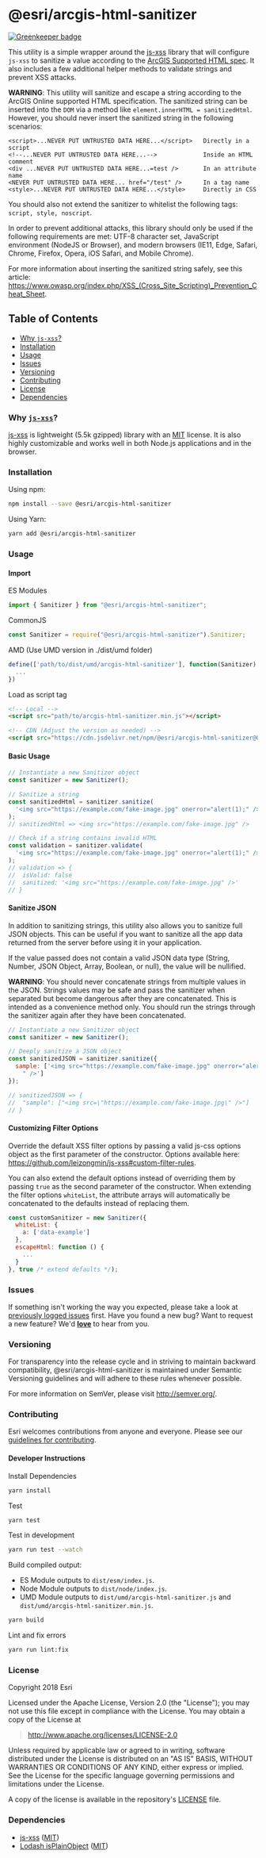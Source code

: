 # @esri/arcgis-html-sanitizer

[![Greenkeeper badge](https://badges.greenkeeper.io/Esri/arcgis-html-sanitizer.svg)](https://greenkeeper.io/)

This utility is a simple wrapper around the [js-xss](https://github.com/leizongmin/js-xss) library that will configure `js-xss` to sanitize a value according to the [ArcGIS Supported HTML spec](https://doc.arcgis.com/en/arcgis-online/reference/supported-html.htm). It also
includes a few additional helper methods to validate strings and
prevent XSS attacks.

**WARNING**: This utility will sanitize and escape a string according to the
ArcGIS Online supported HTML specification. The sanitized string can be inserted
into the `DOM` via a method like `element.innerHTML = sanitizedHtml`. However,
you should never insert the sanitized string in the following scenarios:

```
<script>...NEVER PUT UNTRUSTED DATA HERE...</script>   Directly in a script
<!--...NEVER PUT UNTRUSTED DATA HERE...-->             Inside an HTML comment
<div ...NEVER PUT UNTRUSTED DATA HERE...=test />       In an attribute name
<NEVER PUT UNTRUSTED DATA HERE... href="/test" />      In a tag name
<style>...NEVER PUT UNTRUSTED DATA HERE...</style>     Directly in CSS
```

You should also not extend the sanitizer to whitelist the following
tags: `script, style, noscript`.

In order to prevent additional attacks, this library should only be used if the following requirements are met: UTF-8 character set, JavaScript environment
(NodeJS or Browser), and modern browsers (IE11, Edge, Safari, Chrome, Firefox,
Opera, iOS Safari, and Mobile Chrome).

For more information about inserting the sanitized string safely, see this
article: https://www.owasp.org/index.php/XSS_(Cross_Site_Scripting)_Prevention_Cheat_Sheet.

## Table of Contents

- [Why `js-xss`?](#why-js-xss)
- [Installation](#installation)
- [Usage](#usage)
- [Issues](#issues)
- [Versioning](#versioning)
- [Contributing](#contributing)
- [License](#license)
- [Dependencies](#dependencies)

### Why [`js-xss`](https://github.com/leizongmin/js-xss)?

[js-xss](https://github.com/leizongmin/js-xss) is lightweight (5.5k gzipped)
library with an [MIT](https://github.com/leizongmin/js-xss#license) license. It is also highly customizable
and works well in both Node.js applications and in the browser.

### Installation

Using npm:

```sh
npm install --save @esri/arcgis-html-sanitizer
```

Using Yarn:

```sh
yarn add @esri/arcgis-html-sanitizer
```

### Usage

#### Import

ES Modules

```js
import { Sanitizer } from "@esri/arcgis-html-sanitizer";
```

CommonJS

```js
const Sanitizer = require("@esri/arcgis-html-sanitizer").Sanitizer;
```

AMD (Use UMD version in ./dist/umd folder)

```js
define(['path/to/dist/umd/arcgis-html-sanitizer'], function(Sanitizer) {
  ...
})
```

Load as script tag

```html
<!-- Local -->
<script src="path/to/arcgis-html-sanitizer.min.js"></script>

<!-- CDN (Adjust the version as needed) -->
<script src="https://cdn.jsdelivr.net/npm/@esri/arcgis-html-sanitizer@0.7.0/dist/umd/arcgis-html-sanitizer.min.js"></script>
```

#### Basic Usage

```js
// Instantiate a new Sanitizer object
const sanitizer = new Sanitizer();

// Sanitize a string
const sanitizedHtml = sanitizer.sanitize(
  '<img src="https://example.com/fake-image.jpg" onerror="alert(1);" />'
);
// sanitizedHtml => <img src="https://example.com/fake-image.jpg" />

// Check if a string contains invalid HTML
const validation = sanitizer.validate(
  '<img src="https://example.com/fake-image.jpg" onerror="alert(1);" />'
);
// validation => {
//  isValid: false
//  sanitized: '<img src="https://example.com/fake-image.jpg" />'
// }
```

#### Sanitize JSON

In addition to sanitizing strings, this utility also allows you to sanitize full
JSON objects. This can be useful if you want to sanitize all the app data
returned from the server before using it in your application.

If the value passed does not contain a valid JSON data type (String,
Number, JSON Object, Array, Boolean, or null), the value will be nullified.

**WARNING**: You should never concatenate strings from multiple values in the
JSON. Strings values may be safe and pass the sanitizer when separated but
become dangerous after they are concatenated. This is intended as a convenience
method only. You should run the strings through the sanitizer again after they
have been concatenated.

```js
// Instantiate a new Sanitizer object
const sanitizer = new Sanitizer();

// Deeply sanitize a JSON object
const sanitizedJSON = sanitizer.sanitize({
  sample: ['<img src="https://example.com/fake-image.jpg" onerror="alert(1);\
    " />']
});

// sanitizedJSON => {
//  "sample": ["<img src=\"https://example.com/fake-image.jpg\" />"]
// }
```

#### Customizing Filter Options

Override the default XSS filter options by passing a valid js-css options object as the first parameter of the constructor. Options available here: https://github.com/leizongmin/js-xss#custom-filter-rules.

You can also extend the default options instead of overriding them by passing `true` as the second parameter of the constructor. When extending
the filter options `whiteList`, the attribute arrays will automatically
be concatenated to the defaults instead of replacing them.

```js
const customSanitizer = new Sanitizer({
  whiteList: {
    a: ['data-example']
  },
  escapeHtml: function () {
    ...
  }
}, true /* extend defaults */);
```

### Issues

If something isn't working the way you expected, please take a look at [previously logged issues](https://github.com/Esri/arcgis-html-sanitizer/issues) first. Have you found a new bug? Want to request a new feature? We'd [**love**](https://github.com/Esri/arcgis-html-sanitizer/issues/new) to hear from you.

### Versioning

For transparency into the release cycle and in striving to maintain backward compatibility, @esri/arcgis-html-sanitizer is maintained under Semantic Versioning guidelines and will adhere to these rules whenever possible.

For more information on SemVer, please visit <http://semver.org/>.

### Contributing

Esri welcomes contributions from anyone and everyone. Please see our [guidelines for contributing](https://github.com/esri/contributing).

#### Developer Instructions

Install Dependencies

```sh
yarn install
```

Test

```sh
yarn test
```

Test in development

```sh
yarn run test --watch
```

Build compiled output:

- ES Module outputs to `dist/esm/index.js`.
- Node Module outputs to `dist/node/index.js`.
- UMD Module outputs to `dist/umd/arcgis-html-sanitizer.js` and `dist/umd/arcgis-html-sanitizer.min.js`.

```sh
yarn build
```

Lint and fix errors

```sh
yarn run lint:fix
```

### License

Copyright 2018 Esri

Licensed under the Apache License, Version 2.0 (the "License");
you may not use this file except in compliance with the License.
You may obtain a copy of the License at

> http://www.apache.org/licenses/LICENSE-2.0

Unless required by applicable law or agreed to in writing, software
distributed under the License is distributed on an "AS IS" BASIS,
WITHOUT WARRANTIES OR CONDITIONS OF ANY KIND, either express or implied.
See the License for the specific language governing permissions and
limitations under the License.

A copy of the license is available in the repository's [LICENSE](./LICENSE) file.

### Dependencies

- [js-xss](https://github.com/leizongmin/js-xss) ([MIT](https://github.com/leizongmin/js-xss#license))
- [Lodash isPlainObject](https://www.npmjs.com/package/lodash.isplainobject) ([MIT](https://raw.githubusercontent.com/lodash/lodash/4.17.10-npm/LICENSE))
